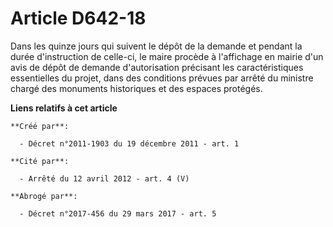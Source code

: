 # Article D642-18

Dans les quinze jours qui suivent le dépôt de la demande et pendant la durée d'instruction de celle-ci, le maire procède à
l'affichage en mairie d'un avis de dépôt de demande d'autorisation précisant les caractéristiques essentielles du projet,
dans des conditions prévues par arrêté du ministre chargé des monuments historiques et des espaces protégés.

**Liens relatifs à cet article**

	**Créé par**:

	  - Décret n°2011-1903 du 19 décembre 2011 - art. 1

	**Cité par**:

	  - Arrêté du 12 avril 2012 - art. 4 (V)

	**Abrogé par**:

	  - Décret n°2017-456 du 29 mars 2017 - art. 5
